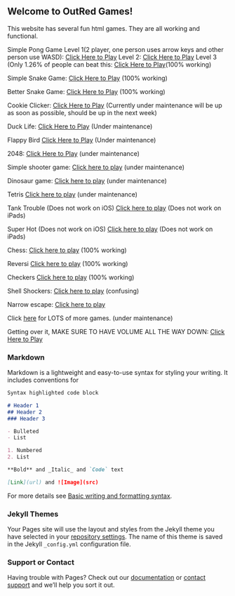 ## Welcome to OutRed Games!

This website has several fun html games. They are all working and functional.

Simple Pong Game Level 1(2 player, one person uses arrow keys and other person use WASD): [Click Here to Play](https://outred.github.io/Pong.html) Level 2: [Click Here to Play](https://outred.github.io/Ponglvl2.html) Level 3 (Only 1.26% of people can beat this: [Click Here to Play](https://outred.github.io/Ponglvl3.html)(100% working)

Simple Snake Game: [Click Here to Play](https://outred.github.io/Snake.html) (100% working)

Better Snake Game: [Click Here to Play](https://outred.github.io/Bettersnake.html) (100% working)

Cookie Clicker: [Click Here to Play](https://outred.github.io/workingcookieclicker.html) (Currently under maintenance will be up as soon as possible, should be up in the next week)

Duck Life: [Click Here to Play](https://outred.github.io/Ducklife.html) (Under maintenance)

Flappy Bird [Click Here to Play](https://outred.github.io/flappybird.html) (Under maintenance)

2048: [Click Here to Play](https://outred.github.io/2048.html) (under maintenance)

Simple shooter game: [Click here to play](https://outred.github.io/Shooter.html) (under maintenance)

Dinosaur game: [Click here to play](https://outred.github.io/index.html) (under maintenance)

Tetris [Click here to play](https://outred.github.io/tetris.html) (under maintenance)

Tank Trouble (Does not work on iOS) [Click here to play](https://outred.github.io/tanktrouble.html) (Does not work on iPads)

Super Hot (Does not work on iOS) [Click here to play](https://outred.github.io/superhotmiami.html) (Does not work on iPads)

Chess: [Click here to play](https://outred.github.io/chess.html) (100% working)

Reversi [Click here to play](https://outred.github.io/reversi.html) (100% working)

Checkers [Click here to play](https://outred.github.io/checkers.html) (100% working)

Shell Shockers: [Click here to play](https://outred.github.io/shellshockers.html) (confusing)

Narrow escape: [Click here to play](https://outred.github.io/narrowescape.html) 

Click [here](https://outred.github.io/games.json) for LOTS of more games. (under maintenance)



Getting over it, MAKE SURE TO HAVE VOLUME ALL THE WAY DOWN: [Click Here to Play](https://sneakytime.com/rr/#.YKj6f2kpDqs)

### Markdown

Markdown is a lightweight and easy-to-use syntax for styling your writing. It includes conventions for

```markdown
Syntax highlighted code block

# Header 1
## Header 2
### Header 3

- Bulleted
- List

1. Numbered
2. List

**Bold** and _Italic_ and `Code` text

[Link](url) and ![Image](src)
```

For more details see [Basic writing and formatting syntax](https://docs.github.com/en/github/writing-on-github/getting-started-with-writing-and-formatting-on-github/basic-writing-and-formatting-syntax).

### Jekyll Themes

Your Pages site will use the layout and styles from the Jekyll theme you have selected in your [repository settings](https://github.com/OutRed/outred.github.io/settings/pages). The name of this theme is saved in the Jekyll `_config.yml` configuration file.

### Support or Contact

Having trouble with Pages? Check out our [documentation](https://docs.github.com/categories/github-pages-basics/) or [contact support](https://support.github.com/contact) and we’ll help you sort it out.
